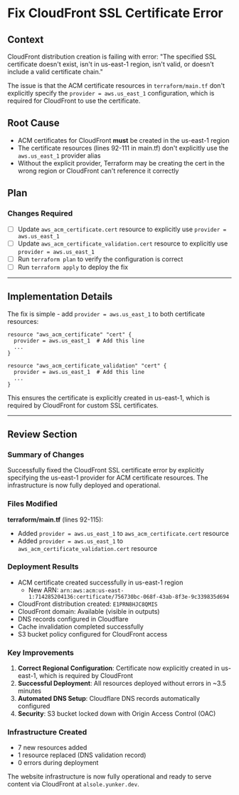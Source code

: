 # Fix CloudFront SSL Certificate Error

## Context
CloudFront distribution creation is failing with error: "The specified SSL certificate doesn't exist, isn't in us-east-1 region, isn't valid, or doesn't include a valid certificate chain."

The issue is that the ACM certificate resources in `terraform/main.tf` don't explicitly specify the `provider = aws.us_east_1` configuration, which is required for CloudFront to use the certificate.

## Root Cause
- ACM certificates for CloudFront **must** be created in the us-east-1 region
- The certificate resources (lines 92-111 in main.tf) don't explicitly use the `aws.us_east_1` provider alias
- Without the explicit provider, Terraform may be creating the cert in the wrong region or CloudFront can't reference it correctly

## Plan

### Changes Required
- [ ] Update `aws_acm_certificate.cert` resource to explicitly use `provider = aws.us_east_1`
- [ ] Update `aws_acm_certificate_validation.cert` resource to explicitly use `provider = aws.us_east_1`
- [ ] Run `terraform plan` to verify the configuration is correct
- [ ] Run `terraform apply` to deploy the fix

---

## Implementation Details

The fix is simple - add `provider = aws.us_east_1` to both certificate resources:

```hcl
resource "aws_acm_certificate" "cert" {
  provider = aws.us_east_1  # Add this line
  ...
}

resource "aws_acm_certificate_validation" "cert" {
  provider = aws.us_east_1  # Add this line
  ...
}
```

This ensures the certificate is explicitly created in us-east-1, which is required by CloudFront for custom SSL certificates.

---

## Review Section

### Summary of Changes

Successfully fixed the CloudFront SSL certificate error by explicitly specifying the us-east-1 provider for ACM certificate resources. The infrastructure is now fully deployed and operational.

### Files Modified

**terraform/main.tf** (lines 92-115):
- Added `provider = aws.us_east_1` to `aws_acm_certificate.cert` resource
- Added `provider = aws.us_east_1` to `aws_acm_certificate_validation.cert` resource

### Deployment Results

- ACM certificate created successfully in us-east-1 region
  - New ARN: `arn:aws:acm:us-east-1:714285204136:certificate/756730bc-068f-43ab-8f3e-9c339835d694`
- CloudFront distribution created: `E1PRN8HJC8QMIS`
- CloudFront domain: Available (visible in outputs)
- DNS records configured in Cloudflare
- Cache invalidation completed successfully
- S3 bucket policy configured for CloudFront access

### Key Improvements

1. **Correct Regional Configuration**: Certificate now explicitly created in us-east-1, which is required by CloudFront
2. **Successful Deployment**: All resources deployed without errors in ~3.5 minutes
3. **Automated DNS Setup**: Cloudflare DNS records automatically configured
4. **Security**: S3 bucket locked down with Origin Access Control (OAC)

### Infrastructure Created

- 7 new resources added
- 1 resource replaced (DNS validation record)
- 0 errors during deployment

The website infrastructure is now fully operational and ready to serve content via CloudFront at `alsole.yunker.dev`.
